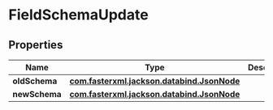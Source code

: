 

# FieldSchemaUpdate


## Properties

| Name | Type | Description | Notes |
|------------ | ------------- | ------------- | -------------|
|**oldSchema** | [**com.fasterxml.jackson.databind.JsonNode**](com.fasterxml.jackson.databind.JsonNode.md) |  |  |
|**newSchema** | [**com.fasterxml.jackson.databind.JsonNode**](com.fasterxml.jackson.databind.JsonNode.md) |  |  |



